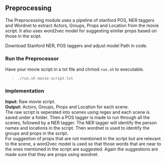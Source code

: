 ## Preprocessing
The Preprocessing module uses a pipeline of stanford POS, NER taggers and Wordnet to extract Actors, Groups, Props and Location from the movie script.
It also uses word2vec model for suggesting similar props based on those in the scipt.

Download Stanford NER, POS taggers and adjust model Path in code.

### Run the Preprocessor
Have your movie script in a txt file and chmod `run.sh` to executable.  

> `./run.sh movie-script.txt`

### Implementation
**Input:** Raw movie script.  
**Output:** Actors, Groups, Props and Location for each scene.  
The raw script is seperated into scenes using regex and each scene is saved under a folder. Then a POS tagger is made to run through all the scenes, followed by a NER tagger. The NER tagger will identify the person names and locations in the script. Then wordnet is used to identify the groups and props in the script.   
For suggestion of props that are not mentioned in the script but are relevant to the scene, a word2vec model is used so that those words that are near to the ones mentioned in the script are suggested. Again the suggestions are made sure that they are props using wordnet.
